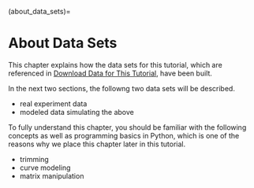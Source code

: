 (about_data_sets)=
# About Data Sets

This chapter explains how the data sets for this tutorial, which are referenced in [Download Data for This Tutorial](download_data_for_this_tutorial), have been built.

In the next two sections, the followng two data sets will be described.
  * real experiment data
  * modeled data simulating the above

 To fully understand this chapter, you should be familiar with the following concepts as well as programming basics in Python, which is one of the reasons why we place this chapter later in this tutorial.
  * trimming
  * curve modeling
  * matrix manipulation

